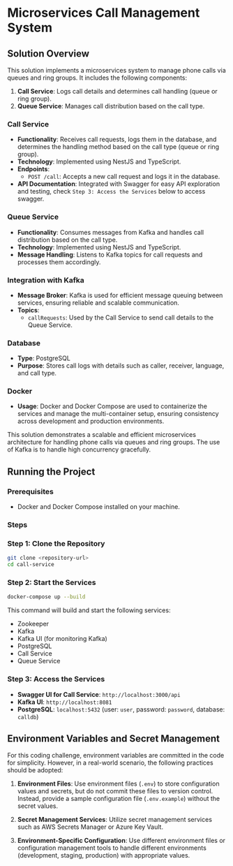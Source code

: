 # Microservices Call Management System

## Solution Overview

This solution implements a microservices system to manage phone calls via queues and ring groups. It includes the following components:

1. **Call Service**: Logs call details and determines call handling (queue or ring group).
2. **Queue Service**: Manages call distribution based on the call type.

### Call Service

- **Functionality**: Receives call requests, logs them in the database, and determines the handling method based on the call type (queue or ring group).
- **Technology**: Implemented using NestJS and TypeScript.
- **Endpoints**:
  - `POST /call`: Accepts a new call request and logs it in the database.
- **API Documentation**: Integrated with Swagger for easy API exploration and testing, check `Step 3: Access the Services` below to access swagger.

### Queue Service

- **Functionality**: Consumes messages from Kafka and handles call distribution based on the call type.
- **Technology**: Implemented using NestJS and TypeScript.
- **Message Handling**: Listens to Kafka topics for call requests and processes them accordingly.

### Integration with Kafka

- **Message Broker**: Kafka is used for efficient message queuing between services, ensuring reliable and scalable communication.
- **Topics**: 
  - `callRequests`: Used by the Call Service to send call details to the Queue Service.

### Database

- **Type**: PostgreSQL
- **Purpose**: Stores call logs with details such as caller, receiver, language, and call type.

### Docker

- **Usage**: Docker and Docker Compose are used to containerize the services and manage the multi-container setup, ensuring consistency across development and production environments.

This solution demonstrates a scalable and efficient microservices architecture for handling phone calls via queues and ring groups. The use of Kafka is to handle high concurrency gracefully.

## Running the Project

### Prerequisites

- Docker and Docker Compose installed on your machine.

### Steps

### Step 1: Clone the Repository

   ```sh
   git clone <repository-url>
   cd call-service
   ```
### Step 2: Start the Services

```sh
docker-compose up --build
```
This command will build and start the following services:
- Zookeeper
- Kafka
- Kafka UI (for monitoring Kafka)
- PostgreSQL
- Call Service
- Queue Service

### Step 3: Access the Services

- **Swagger UI for Call Service**: `http://localhost:3000/api`
- **Kafka UI**: `http://localhost:8081`
- **PostgreSQL**: `localhost:5432` (user: `user`, password: `password`, database: `calldb`)

## Environment Variables and Secret Management

 For this coding challenge, environment variables are committed in the code for simplicity. However, in a real-world scenario, the following practices should be adopted:

1. **Environment Files**: Use environment files (`.env`) to store configuration values and secrets, but do not commit these files to version control. Instead, provide a sample configuration file (`.env.example`) without the secret values.

2. **Secret Management Services**: Utilize secret management services such as AWS Secrets Manager or Azure Key Vault.

3. **Environment-Specific Configuration**: Use different environment files or configuration management tools to handle different environments (development, staging, production) with appropriate values.
